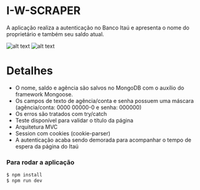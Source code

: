 # I-W-SCRAPER

A aplicação realiza a autenticação no Banco Itaú e apresenta o nome do proprietário e também seu saldo atual. 

![alt text](https://i.imgur.com/RvxHAZi.png)
![alt text](https://i.imgur.com/FwaSH8m.png)


# Detalhes
- O nome, saldo e agência são salvos no MongoDB com o auxílio do framework Mongoose.
- Os campos de texto de agência/conta e senha possuem uma máscara (agência/conta: 0000 00000-0 e senha: 000000)
- Os erros são tratados com try/catch
- Teste disponível para validar o título da página
- Arquitetura MVC
- Session com cookies (cookie-parser)
- A autenticação acaba sendo demorada para acompanhar o tempo de espera da página do Itaú

### Para rodar a aplicação

```sh
$ npm install
$ npm run dev
```
